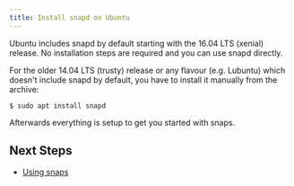 ```yaml
---
title: Install snapd on Ubuntu
---
```


Ubuntu includes snapd by default starting with the 16.04 LTS (xenial) release. No installation steps are required and you can use snapd directly.

For the older 14.04 LTS (trusty) release or any flavour (e.g. Lubuntu) which doesn't
include snapd by default, you have to install it manually from the archive:

```
$ sudo apt install snapd
```

Afterwards everything is setup to get you started with snaps.

## Next Steps

 * [Using snaps](usage)
